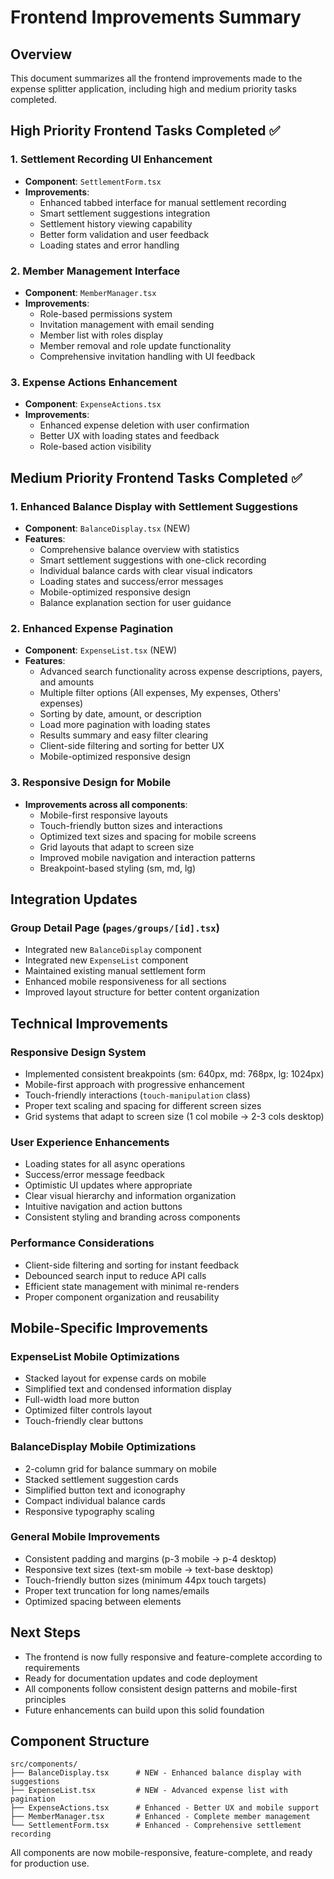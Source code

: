 # Frontend Improvements Summary

## Overview
This document summarizes all the frontend improvements made to the expense splitter application, including high and medium priority tasks completed.

## High Priority Frontend Tasks Completed ✅

### 1. Settlement Recording UI Enhancement
- **Component**: `SettlementForm.tsx`
- **Improvements**:
  - Enhanced tabbed interface for manual settlement recording
  - Smart settlement suggestions integration
  - Settlement history viewing capability
  - Better form validation and user feedback
  - Loading states and error handling

### 2. Member Management Interface
- **Component**: `MemberManager.tsx`
- **Improvements**:
  - Role-based permissions system
  - Invitation management with email sending
  - Member list with roles display
  - Member removal and role update functionality
  - Comprehensive invitation handling with UI feedback

### 3. Expense Actions Enhancement
- **Component**: `ExpenseActions.tsx`
- **Improvements**:
  - Enhanced expense deletion with user confirmation
  - Better UX with loading states and feedback
  - Role-based action visibility

## Medium Priority Frontend Tasks Completed ✅

### 1. Enhanced Balance Display with Settlement Suggestions
- **Component**: `BalanceDisplay.tsx` (NEW)
- **Features**:
  - Comprehensive balance overview with statistics
  - Smart settlement suggestions with one-click recording
  - Individual balance cards with clear visual indicators
  - Loading states and success/error messages
  - Mobile-optimized responsive design
  - Balance explanation section for user guidance

### 2. Enhanced Expense Pagination
- **Component**: `ExpenseList.tsx` (NEW)
- **Features**:
  - Advanced search functionality across expense descriptions, payers, and amounts
  - Multiple filter options (All expenses, My expenses, Others' expenses)
  - Sorting by date, amount, or description
  - Load more pagination with loading states
  - Results summary and easy filter clearing
  - Client-side filtering and sorting for better UX
  - Mobile-optimized responsive design

### 3. Responsive Design for Mobile
- **Improvements across all components**:
  - Mobile-first responsive layouts
  - Touch-friendly button sizes and interactions
  - Optimized text sizes and spacing for mobile screens
  - Grid layouts that adapt to screen size
  - Improved mobile navigation and interaction patterns
  - Breakpoint-based styling (sm, md, lg)

## Integration Updates

### Group Detail Page (`pages/groups/[id].tsx`)
- Integrated new `BalanceDisplay` component
- Integrated new `ExpenseList` component
- Maintained existing manual settlement form
- Enhanced mobile responsiveness for all sections
- Improved layout structure for better content organization

## Technical Improvements

### Responsive Design System
- Implemented consistent breakpoints (sm: 640px, md: 768px, lg: 1024px)
- Mobile-first approach with progressive enhancement
- Touch-friendly interactions (`touch-manipulation` class)
- Proper text scaling and spacing for different screen sizes
- Grid systems that adapt to screen size (1 col mobile → 2-3 cols desktop)

### User Experience Enhancements
- Loading states for all async operations
- Success/error message feedback
- Optimistic UI updates where appropriate
- Clear visual hierarchy and information organization
- Intuitive navigation and action buttons
- Consistent styling and branding across components

### Performance Considerations
- Client-side filtering and sorting for instant feedback
- Debounced search input to reduce API calls
- Efficient state management with minimal re-renders
- Proper component organization and reusability

## Mobile-Specific Improvements

### ExpenseList Mobile Optimizations
- Stacked layout for expense cards on mobile
- Simplified text and condensed information display
- Full-width load more button
- Optimized filter controls layout
- Touch-friendly clear buttons

### BalanceDisplay Mobile Optimizations
- 2-column grid for balance summary on mobile
- Stacked settlement suggestion cards
- Simplified button text and iconography
- Compact individual balance cards
- Responsive typography scaling

### General Mobile Improvements
- Consistent padding and margins (p-3 mobile → p-4 desktop)
- Responsive text sizes (text-sm mobile → text-base desktop)
- Touch-friendly button sizes (minimum 44px touch targets)
- Proper text truncation for long names/emails
- Optimized spacing between elements

## Next Steps
- The frontend is now fully responsive and feature-complete according to requirements
- Ready for documentation updates and code deployment
- All components follow consistent design patterns and mobile-first principles
- Future enhancements can build upon this solid foundation

## Component Structure
```
src/components/
├── BalanceDisplay.tsx      # NEW - Enhanced balance display with suggestions
├── ExpenseList.tsx         # NEW - Advanced expense list with pagination
├── ExpenseActions.tsx      # Enhanced - Better UX and mobile support
├── MemberManager.tsx       # Enhanced - Complete member management
└── SettlementForm.tsx      # Enhanced - Comprehensive settlement recording
```

All components are now mobile-responsive, feature-complete, and ready for production use.